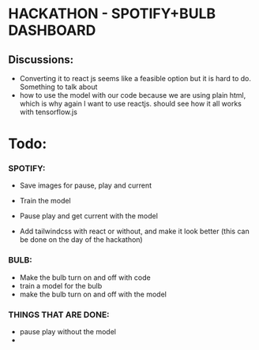 # HACKATHON - SPOTIFY+BULB DASHBOARD

## Discussions:
- Converting it to react js seems like a feasible option but it is hard to do. Something to talk about
- how to use the model with our code because we are using plain html, which is why again I want to use reactjs. should see how it all works with tensorflow.js

# Todo:

### SPOTIFY:
- Save images for pause, play and current
- Train the model 
- Pause play and get current with the model 

- Add tailwindcss with react or without, and make it look better
 (this can be done on the day of the hackathon)

### BULB:
- Make the bulb turn on and off with code
- train a model for the bulb 
- make the bulb turn on and off with the model


### THINGS THAT ARE DONE:
- pause play without the model 
- 